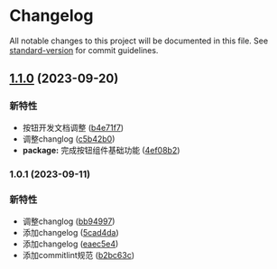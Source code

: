 # Changelog

All notable changes to this project will be documented in this file. See [standard-version](https://github.com/conventional-changelog/standard-version) for commit guidelines.

## [1.1.0](https://github.com/uedUI/ued/compare/v1.0.1...v1.1.0) (2023-09-20)


### 新特性

* 按钮开发文档调整 ([b4e71f7](https://github.com/uedUI/ued/commit/b4e71f706d48996e95dc9e5586d4a480203a53f2))
* 调整changlog ([c5b42b0](https://github.com/uedUI/ued/commit/c5b42b0dc2b0c319306c393079523f103ea351e8))
* **package:** 完成按钮组件基础功能 ([4ef08b2](https://github.com/uedUI/ued/commit/4ef08b223087c5f91f6dbec64af0f91e3fc74c36))

### 1.0.1 (2023-09-11)


### 新特性

* 调整changlog ([bb94997](https://github.com/uedUI/ued/commit/bb949974fff7e1e093d0823a41bd94280775d2a6))
* 添加changelog ([5cad4da](https://github.com/uedUI/ued/commit/5cad4dade93a50dc8e22187592be41a900bf4a24))
* 添加changelog ([eaec5e4](https://github.com/uedUI/ued/commit/eaec5e42007ccbe12e7c46f0d066f15328d07ab4))
* 添加commitlint规范 ([b2bc63c](https://github.com/uedUI/ued/commit/b2bc63cd04dc8162f19acf9ce041e9524d29ecb9))
